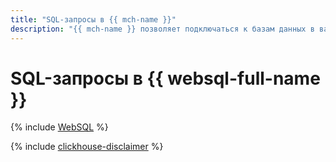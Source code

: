 ```yaml
---
title: "SQL-запросы в {{ mch-name }}"
description: "{{ mch-name }} позволяет подключаться к базам данных в вашем кластере {{ CH }} и отправлять SQL-запросы из консоли управления {{ yandex-cloud }}. Для этого войдите в консоль управления, откройте страницу нужного кластера и перейдите на вкладку WebSQL."
---
```



# SQL-запросы в {{ websql-full-name }}

{% include [WebSQL](../../_includes/mdb/mch/websql.md) %}


{% include [clickhouse-disclaimer](../../_includes/clickhouse-disclaimer.md) %}
